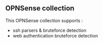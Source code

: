 ## OPNSense collection

This OPNSense collection supports :
 - ssh parsers & bruteforce detection
 - web authentication bruteforce detection
